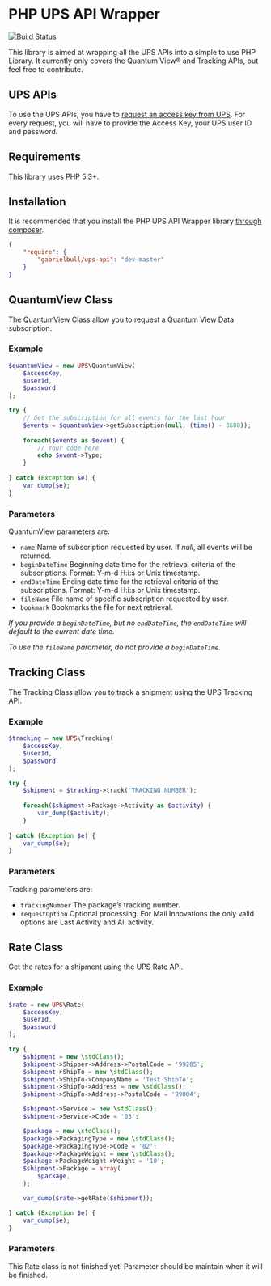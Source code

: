 PHP UPS API Wrapper
===================

[![Build Status](https://travis-ci.org/gabrielbull/php-ups-api.png)](https://travis-ci.org/gabrielbull/php-ups-api)

This library is aimed at wrapping all the UPS APIs into a simple to use PHP Library. It currently only covers the Quantum View® and Tracking APIs, but feel free to contribute.

## UPS APIs

To use the UPS APIs, you have to [request an access key from UPS](https://www.ups.com/upsdeveloperkit). For every request, you will have to provide the Access Key, your UPS user ID and password.

## Requirements

This library uses PHP 5.3+.

## Installation

It is recommended that you install the PHP UPS API Wrapper library [through composer](http://getcomposer.org).

```JSON
{
    "require": {
        "gabrielbull/ups-api": "dev-master"
    }
}
```

## QuantumView Class

The QuantumView Class allow you to request a Quantum View Data subscription. 

### Example

```php
$quantumView = new UPS\QuantumView(
	$accessKey,
	$userId,
	$password
);

try {
	// Get the subscription for all events for the last hour
	$events = $quantumView->getSubscription(null, (time() - 3600));
	
	foreach($events as $event) {
		// Your code here
		echo $event->Type;
	}
	
} catch (Exception $e) {
	var_dump($e);
}
```

### Parameters

QuantumView parameters are:

 * `name` Name of subscription requested by user. If _null_, all events will be returned.
 * `beginDateTime` Beginning date time for the retrieval criteria of the subscriptions. Format: Y-m-d H:i:s or Unix timestamp.
 * `endDateTime` Ending date time for the retrieval criteria of the subscriptions. Format: Y-m-d H:i:s or Unix timestamp.
 * `fileName` File name of specific subscription requested by user.
 * `bookmark` Bookmarks the file for next retrieval.

_If you provide a `beginDateTime`, but no `endDateTime`, the `endDateTime` will default to the current date time._

_To use the `fileName` parameter, do not provide a `beginDateTime`._


## Tracking Class

The Tracking Class allow you to track a shipment using the UPS Tracking API. 

### Example

```php
$tracking = new UPS\Tracking(
	$accessKey,
	$userId,
	$password
);

try {
	$shipment = $tracking->track('TRACKING NUMBER');
		
	foreach($shipment->Package->Activity as $activity) {
		var_dump($activity);
	}
	
} catch (Exception $e) {
	var_dump($e);
}
```

### Parameters

Tracking parameters are:

 * `trackingNumber` The package’s tracking number.
 * `requestOption` Optional processing. For Mail Innovations the only valid options are Last Activity and All activity.


## Rate Class

Get the rates for a shipment using the UPS Rate API. 

### Example

```php
$rate = new UPS\Rate(
	$accessKey,
	$userId,
	$password
);

try {
    $shipment = new \stdClass();
    $shipment->Shipper->Address->PostalCode = '99205';
    $shipment->ShipTo = new \stdClass();
    $shipment->ShipTo->CompanyName = 'Test ShipTo';
    $shipment->ShipTo->Address = new \stdClass();
    $shipment->ShipTo->Address->PostalCode = '99004';

    $shipment->Service = new \stdClass();
    $shipment->Service->Code = '03';

    $package = new \stdClass();
    $package->PackagingType = new \stdClass();
    $package->PackagingType->Code = '02';
    $package->PackageWeight = new \stdClass();
    $package->PackageWeight->Weight = '10';
    $shipment->Package = array(
        $package,
    );

    var_dump($rate->getRate($shipment));

} catch (Exception $e) {
    var_dump($e);
}
```

### Parameters

This Rate class is not finished yet! Parameter should be maintain when it will be finished.



